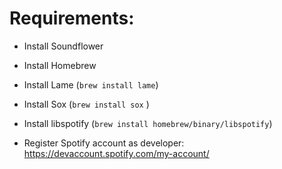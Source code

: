 # Requirements:

- Install Soundflower
- Install Homebrew 
- Install Lame (`brew install lame`)
- Install Sox (`brew install sox` )
- Install libspotify (`brew install homebrew/binary/libspotify`)

- Register Spotify account as developer: https://devaccount.spotify.com/my-account/
